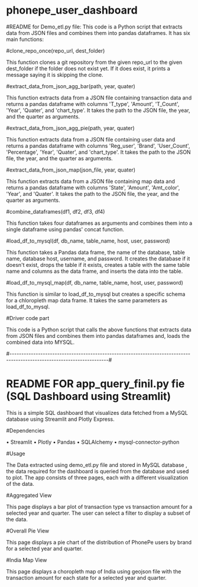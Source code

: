 # phonepe_user_dashboard

#README for Demo_etl.py file:
This code is a Python script that extracts data from JSON files and combines them into pandas dataframes. It has six main functions:

#clone_repo_once(repo_url, dest_folder)

This function clones a git repository from the given repo_url to the given dest_folder if the folder does not exist yet. If it does exist, it prints a message saying it is skipping the clone.

#extract_data_from_json_agg_bar(path, year, quater)

This function extracts data from a JSON file containing transaction data and returns a pandas dataframe with columns 'T_type', 'Amount', 'T_Count', 'Year', 'Quater', and 'chart_type'. It takes the path to the JSON file, the year, and the quarter as arguments.

#extract_data_from_json_agg_pie(path, year, quater)

This function extracts data from a JSON file containing user data and returns a pandas dataframe with columns 'Reg_user', 'Brand', 'User_Count', 'Percentage', 'Year', 'Quater', and 'chart_type'. It takes the path to the JSON file, the year, and the quarter as arguments.

#extract_data_from_json_map(json_file, year, quater)

This function extracts data from a JSON file containing map data and returns a pandas dataframe with columns 'State', 'Amount', 'Amt_color', 'Year', and 'Quater'. It takes the path to the JSON file, the year, and the quarter as arguments.

#combine_dataframes(df1, df2, df3, df4)

This function takes four dataframes as arguments and combines them into a single dataframe using pandas' concat function.


#load_df_to_mysql(df, db_name, table_name, host, user, password)

This function takes a Pandas data frame, the name of the database, table name, database host, username, and password. It creates the database if it doesn't exist, drops the table if it exists, creates a table with the same table name and columns as the data frame, and inserts the data into the table.

#load_df_to_mysql_map(df, db_name, table_name, host, user, password)

This function is similar to load_df_to_mysql but creates a specific schema for a chloropleth map data frame. It takes the same parameters as load_df_to_mysql.

#Driver code part

This code is a Python script that calls the above functions that  extracts data from JSON files and combines them into pandas dataframes and, loads the combined data into MYSQL. 

#-----------------------------------------------------------------------------------------------------------------------#

# README FOR app_query_finil.py fie (SQL Dashboard using Streamlit)

This is a simple SQL dashboard that visualizes data fetched from a MySQL database using Streamlit and Plotly Express.

#Dependencies

•	Streamlit
•	Plotly
•	Pandas
•	SQLAlchemy
•	mysql-connector-python

#Usage

The Data  extracted using demo_etl.py file and stored in MySQL database , the data required for the dashboard is queried from the database and used to plot.
The app consists of three pages, each with a different visualization of the data.

#Aggregated View

This page displays a bar plot of transaction type vs transaction amount for a selected year and quarter. The user can select a filter to display a subset of the data.

#Overall Pie View

This page displays a pie chart of the distribution of PhonePe users by brand for a selected year and quarter.

#India Map View

This page displays a choropleth map of India using geojson file with the transaction amount for each state for a selected year and quarter.








